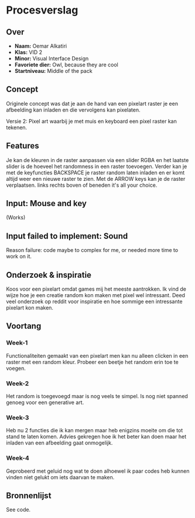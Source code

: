 <!-- Vergeet je niet de comments uit te zetten voordat je begint met typen? 💬 -->

# Procesverslag

## Over
* **Naam:** Oemar Alkatiri
* **Klas:** VID 2
* **Minor:** Visual Interface Design
* **Favoriete dier:** Owl, because they are cool
* **Startniveau:** Middle of the pack

## Concept

Originele concept was dat je aan de hand van een pixelart raster je een afbeelding kan inladen en die vervolgens kan pixelaten. 

Versie 2: Pixel art waarbij je met muis en keyboard een pixel raster kan tekenen.

## Features

Je kan de kleuren in de raster aanpassen via een slider RGBA en het laatste slider is de hoeveel het randomness in een raster toevoegen. Verder kan je met de keyfuncties BACKSPACE je raster random laten inladen en er komt altijd weer een nieuwe raster te zien. Met de ARROW keys kan je de raster verplaatsen. links rechts boven of beneden it's all your choice.

## Input: Mouse and key
(Works)
## Input failed to implement: Sound
Reason failure: code maybe to complex for me, or needed more time to work on it.

## Onderzoek & inspiratie
Koos voor een pixelart omdat games mij het meeste aantrokken. Ik vind de wijze hoe je een creatie random kon maken met pixel wel intressant. 
Deed veel onderzoek op reddit voor inspiratie en hoe sommige een intressante pixelart kon maken.

## Voortang


### Week-1
Functionaliteiten gemaakt van een pixelart men kan nu alleen clicken in een raster met een random kleur.
Probeer een beetje het random erin toe te voegen.

### Week-2
Het random is toegevoegd maar is nog veels te simpel. Is nog niet spanned genoeg voor een generative art.

### Week-3
Heb nu 2 functies die ik kan mergen maar heb enigzins moeite om die tot stand te laten komen. 
Advies gekregen hoe ik het beter kan doen maar het inladen van een afbeelding gaat onmogelijk.

### Week-4
Geprobeerd met geluid nog wat te doen alhoewel ik paar codes heb kunnen vinden niet gelukt om iets daarvan te maken.


## Bronnenlijst
See code.
